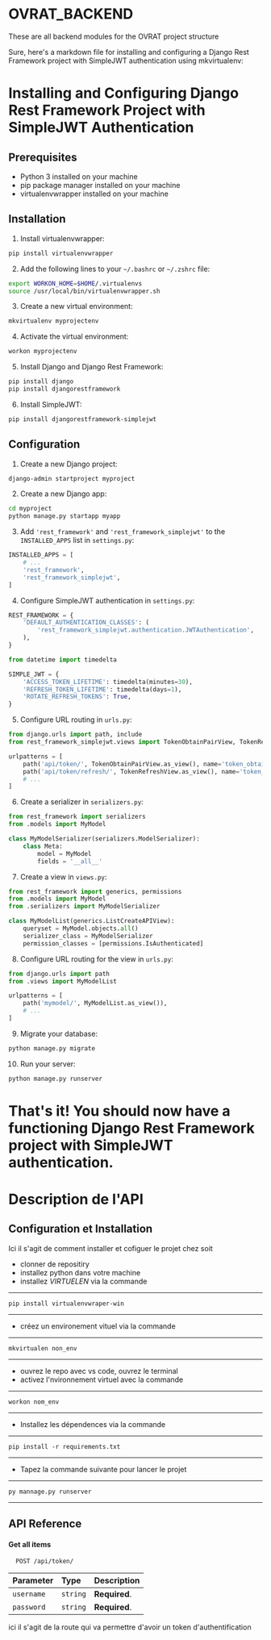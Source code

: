 # OVRAT_BACKEND
These are all backend modules for the OVRAT project structure


Sure, here's a markdown file for installing and configuring a Django Rest Framework project with SimpleJWT authentication using mkvirtualenv:

# Installing and Configuring Django Rest Framework Project with SimpleJWT Authentication

## Prerequisites
- Python 3 installed on your machine
- pip package manager installed on your machine
- virtualenvwrapper installed on your machine

## Installation

1. Install virtualenvwrapper:

```bash
pip install virtualenvwrapper
```

2. Add the following lines to your `~/.bashrc` or `~/.zshrc` file:

```bash
export WORKON_HOME=$HOME/.virtualenvs
source /usr/local/bin/virtualenvwrapper.sh
```

3. Create a new virtual environment:

```bash
mkvirtualenv myprojectenv
```

4. Activate the virtual environment:

```bash
workon myprojectenv
```

5. Install Django and Django Rest Framework:

```bash
pip install django
pip install djangorestframework
```

6. Install SimpleJWT:

```bash
pip install djangorestframework-simplejwt
```

## Configuration

1. Create a new Django project:

```bash
django-admin startproject myproject
```

2. Create a new Django app:

```bash
cd myproject
python manage.py startapp myapp
```

3. Add `'rest_framework'` and `'rest_framework_simplejwt'` to the `INSTALLED_APPS` list in `settings.py`:

```python
INSTALLED_APPS = [
    # ...
    'rest_framework',
    'rest_framework_simplejwt',
]
```

4. Configure SimpleJWT authentication in `settings.py`:

```python
REST_FRAMEWORK = {
    'DEFAULT_AUTHENTICATION_CLASSES': (
        'rest_framework_simplejwt.authentication.JWTAuthentication',
    ),
}

from datetime import timedelta

SIMPLE_JWT = {
    'ACCESS_TOKEN_LIFETIME': timedelta(minutes=30),
    'REFRESH_TOKEN_LIFETIME': timedelta(days=1),
    'ROTATE_REFRESH_TOKENS': True,
}
```

5. Configure URL routing in `urls.py`:

```python
from django.urls import path, include
from rest_framework_simplejwt.views import TokenObtainPairView, TokenRefreshView

urlpatterns = [
    path('api/token/', TokenObtainPairView.as_view(), name='token_obtain_pair'),
    path('api/token/refresh/', TokenRefreshView.as_view(), name='token_refresh'),
    # ...
]
```

6. Create a serializer in `serializers.py`:

```python
from rest_framework import serializers
from .models import MyModel

class MyModelSerializer(serializers.ModelSerializer):
    class Meta:
        model = MyModel
        fields = '__all__'
```

7. Create a view in `views.py`:

```python
from rest_framework import generics, permissions
from .models import MyModel
from .serializers import MyModelSerializer

class MyModelList(generics.ListCreateAPIView):
    queryset = MyModel.objects.all()
    serializer_class = MyModelSerializer
    permission_classes = [permissions.IsAuthenticated]
```

8. Configure URL routing for the view in `urls.py`:

```python
from django.urls import path
from .views import MyModelList

urlpatterns = [
    path('mymodel/', MyModelList.as_view()),
    # ...
]
```

9. Migrate your database:

```bash
python manage.py migrate
```

10. Run your server:

```bash
python manage.py runserver
```

That's it! You should now have a functioning Django Rest Framework project with SimpleJWT authentication.
=======

# Description de l'API





## Configuration et Installation

Ici il s'agit de comment installer et cofiguer le projet chez soit



* clonner de repositiry
* installez python dans votre machine
* installez *VIRTUELEN* via la commande 
---
    pip install virtualenvwraper-win
---
* créez un environement vituel via la commande
---
    mkvirtualen non_env
--- 
* ouvrez le repo avec vs code, ouvrez le terminal
* activez l'nvironnement virtuel avec la commande 
---
    workon nom_env 
---
* Installez les dépendences via la commande 
---
    pip install -r requirements.txt
---

* Tapez la commande suivante pour lancer le projet
---
    py mannage.py runserver
---
## API Reference

#### Get all items


```http
  POST /api/token/
```

| Parameter | Type     | Description                       |
| :-------- | :------- | :-------------------------------- |
| `username`      | `string` | **Required**.  |
| `password`      | `string` | **Required**.  |

ici il s'agit de la route qui va permettre d'avoir un token d'authentification


